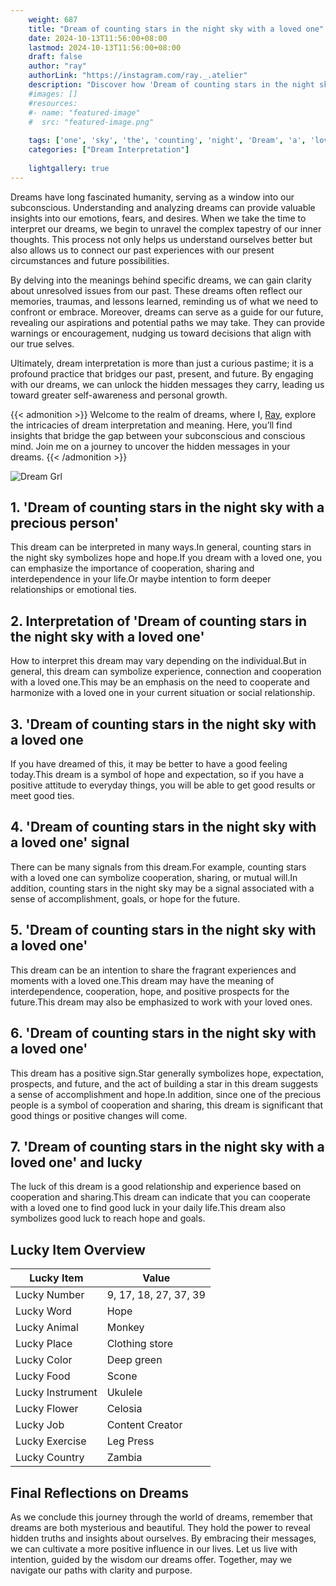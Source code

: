 ```yaml
---
    weight: 687
    title: "Dream of counting stars in the night sky with a loved one"  # Assuming 'title' column exists
    date: 2024-10-13T11:56:00+08:00
    lastmod: 2024-10-13T11:56:00+08:00
    draft: false
    author: "ray"
    authorLink: "https://instagram.com/ray._.atelier"
    description: "Discover how 'Dream of counting stars in the night sky with a loved one' can interpret your future and uncover its significant meanings in your life."
    #images: []
    #resources:
    #- name: "featured-image"
    #  src: "featured-image.png"
    
    tags: ['one', 'sky', 'the', 'counting', 'night', 'Dream', 'a', 'loved', 'in', 'of', 'stars', 'with']
    categories: ["Dream Interpretation"]
    
    lightgallery: true
---
```

    
Dreams have long fascinated humanity, serving as a window into our subconscious. Understanding and analyzing dreams can provide valuable insights into our emotions, fears, and desires. When we take the time to interpret our dreams, we begin to unravel the complex tapestry of our inner thoughts. This process not only helps us understand ourselves better but also allows us to connect our past experiences with our present circumstances and future possibilities.

By delving into the meanings behind specific dreams, we can gain clarity about unresolved issues from our past. These dreams often reflect our memories, traumas, and lessons learned, reminding us of what we need to confront or embrace. Moreover, dreams can serve as a guide for our future, revealing our aspirations and potential paths we may take. They can provide warnings or encouragement, nudging us toward decisions that align with our true selves.

Ultimately, dream interpretation is more than just a curious pastime; it is a profound practice that bridges our past, present, and future. By engaging with our dreams, we can unlock the hidden messages they carry, leading us toward greater self-awareness and personal growth.

{{< admonition >}}
Welcome to the realm of dreams, where I, [Ray](https://instagram.com/ray._.atelier), explore the intricacies of dream interpretation and meaning. Here, you’ll find insights that bridge the gap between your subconscious and conscious mind. Join me on a journey to uncover the hidden messages in your dreams.
{{< /admonition >}}

![Dream Grl](https://cdn.pixabay.com/photo/2017/11/02/03/35/gothic-2910057_1280.jpg "Dream Grl")

## 1. 'Dream of counting stars in the night sky with a precious person'
This dream can be interpreted in many ways.In general, counting stars in the night sky symbolizes hope and hope.If you dream with a loved one, you can emphasize the importance of cooperation, sharing and interdependence in your life.Or maybe intention to form deeper relationships or emotional ties.

## 2. Interpretation of 'Dream of counting stars in the night sky with a loved one'
How to interpret this dream may vary depending on the individual.But in general, this dream can symbolize experience, connection and cooperation with a loved one.This may be an emphasis on the need to cooperate and harmonize with a loved one in your current situation or social relationship.

## 3. 'Dream of counting stars in the night sky with a loved one
If you have dreamed of this, it may be better to have a good feeling today.This dream is a symbol of hope and expectation, so if you have a positive attitude to everyday things, you will be able to get good results or meet good ties.

## 4. 'Dream of counting stars in the night sky with a loved one' signal
There can be many signals from this dream.For example, counting stars with a loved one can symbolize cooperation, sharing, or mutual will.In addition, counting stars in the night sky may be a signal associated with a sense of accomplishment, goals, or hope for the future.

## 5. 'Dream of counting stars in the night sky with a loved one'
This dream can be an intention to share the fragrant experiences and moments with a loved one.This dream may have the meaning of interdependence, cooperation, hope, and positive prospects for the future.This dream may also be emphasized to work with your loved ones.

## 6. 'Dream of counting stars in the night sky with a loved one'
This dream has a positive sign.Star generally symbolizes hope, expectation, prospects, and future, and the act of building a star in this dream suggests a sense of accomplishment and hope.In addition, since one of the precious people is a symbol of cooperation and sharing, this dream is significant that good things or positive changes will come.

## 7. 'Dream of counting stars in the night sky with a loved one' and lucky
The luck of this dream is a good relationship and experience based on cooperation and sharing.This dream can indicate that you can cooperate with a loved one to find good luck in your daily life.This dream also symbolizes good luck to reach hope and goals.

## Lucky Item Overview
| Lucky Item          | Value              |
|---------------|--------------------|
| Lucky Number        | 9, 17, 18, 27, 37, 39  |
| Lucky Word          | Hope |
| Lucky Animal        | Monkey |
| Lucky Place         | Clothing store     |
| Lucky Color         | Deep green     |
| Lucky Food          | Scone      |
| Lucky Instrument    | Ukulele |
| Lucky Flower        | Celosia    |
| Lucky Job           | Content Creator       |
| Lucky Exercise      | Leg Press  |
| Lucky Country       | Zambia    |


##  Final Reflections on Dreams

As we conclude this journey through the world of dreams, remember that dreams are both mysterious and beautiful. They hold the power to reveal hidden truths and insights about ourselves. By embracing their messages, we can cultivate a more positive influence in our lives. Let us live with intention, guided by the wisdom our dreams offer. Together, may we navigate our paths with clarity and purpose.
